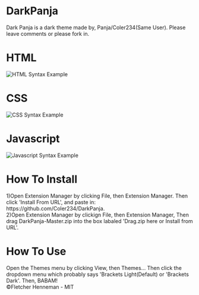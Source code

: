 # DarkPanja
<p>Dark Panja is a dark theme made by, Panja/Coler234(Same User). Please leave comments or please fork in.</p>
<h1>HTML</h1>
<img src="https://cdn.pbrd.co/images/GwbDlvd.png" alt="HTML Syntax Example">
<h1>CSS</h1>
<img src="https://cdn.pbrd.co/images/GvYs5pR.png" alt="CSS Syntax Example">
<h1>Javascript</h1>
<img src="https://cdn.pbrd.co/images/Gw4co7N.png" alt="Javascript Syntax Example">
<h1>How To Install</h1>
1)Open Extension Manager by clicking File, then Extension Manager. Then click 'Install From URL', and paste in: https://github.com/Coler234/DarkPanja.
<br/>
2)Open Extension Manager by clickign File, then Extension Manager, Then drag DarkPanja-Master.zip into the box labaled 'Drag.zip here or Install from URL'.
<h1>How To Use</h1>
Open the Themes menu by clicking View, then Themes... Then click the dropdown menu which probably says 'Brackets Light(Default) or 'Brackets Dark'. Then, BABAM! 
<footer>©Fletcher Henneman - MIT</footer>
